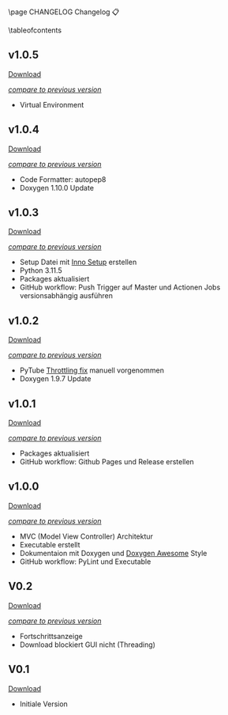 \page CHANGELOG Changelog 📋️

\tableofcontents

## v1.0.5

[Download](https://github.com/timounger/YouTubeDownloader/releases/tag/v1.0.5)

_[compare to previous version](https://github.com/timounger/YouTubeDownloader/compare/v1.0.4...v1.0.5)_

- Virtual Environment

## v1.0.4

[Download](https://github.com/timounger/YouTubeDownloader/releases/tag/v1.0.4)

_[compare to previous version](https://github.com/timounger/YouTubeDownloader/compare/v1.0.3...v1.0.4)_

- Code Formatter: autopep8
- Doxygen 1.10.0 Update

## v1.0.3

[Download](https://github.com/timounger/YouTubeDownloader/releases/tag/v1.0.3)

_[compare to previous version](https://github.com/timounger/YouTubeDownloader/compare/v1.0.2...v1.0.3)_

- Setup Datei mit [Inno Setup](https://jrsoftware.org/isinfo.php) erstellen
- Python 3.11.5
- Packages aktualisiert
- GitHub workflow: Push Trigger auf Master und Actionen Jobs versionsabhängig ausführen

## v1.0.2

[Download](https://github.com/timounger/YouTubeDownloader/releases/tag/v1.0.2)

_[compare to previous version](https://github.com/timounger/YouTubeDownloader/compare/v1.0.1...v1.0.2)_

- PyTube [Throttling fix](https://github.com/pytube/pytube/pull/1716/files) manuell vorgenommen
- Doxygen 1.9.7 Update

## v1.0.1

[Download](https://github.com/timounger/YouTubeDownloader/releases/tag/v1.0.1)

_[compare to previous version](https://github.com/timounger/YouTubeDownloader/compare/v1.0.0...v1.0.1)_

- Packages aktualisiert
- GitHub workflow: Github Pages und Release erstellen

## v1.0.0

[Download](https://github.com/timounger/YouTubeDownloader/releases/tag/v1.0.0)

_[compare to previous version](https://github.com/timounger/YouTubeDownloader/compare/V0.2...v1.0.0)_

- MVC (Model View Controller) Architektur
- Executable erstellt
- Dokumentaion mit Doxygen und [Doxygen Awesome](https://jothepro.github.io/doxygen-awesome-css/) Style
- GitHub workflow: PyLint und Executable

## V0.2

[Download](https://github.com/timounger/YouTubeDownloader/releases/tag/V0.2)

_[compare to previous version](https://github.com/timounger/YouTubeDownloader/compare/V0.1...V0.2)_

- Fortschrittsanzeige
- Download blockiert GUI nicht (Threading)

## V0.1

[Download](https://github.com/timounger/YouTubeDownloader/releases/tag/V0.1)

- Initiale Version
